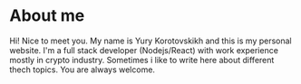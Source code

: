 # About me

Hi! Nice to meet you. My name is Yury Korotovskikh and this is my personal website. I'm a full stack developer (Nodejs/React) with work experience mostly in crypto industry. Sometimes i like to write here about different thech topics. You are always welcome.
